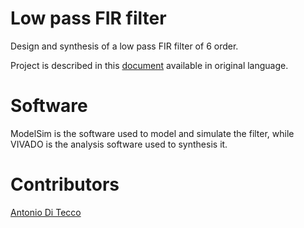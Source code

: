 # Low pass FIR filter

Design and synthesis of a low pass FIR filter of 6 order.

Project is described in this [document](https://github.com/djqwert/low-pass-fir-filter/blob/master/relazione.pdf) available in original language.

# Software

ModelSim is the software used to model and simulate the filter, while VIVADO is the analysis software used to synthesis it.

# Contributors
[Antonio Di Tecco](https://github.com/djqwert)
